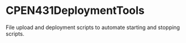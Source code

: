 # CPEN431DeploymentTools

File upload and deployment scripts to automate starting and stopping scripts.


